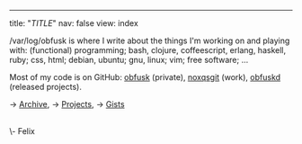 ---
title: "*TITLE*"
nav: false
view: index

/var/log/obfusk is where I write about the things I'm working on and
playing with: (functional) programming; bash, clojure, coffeescript,
erlang, haskell, ruby; css, html; debian, ubuntu; gnu, linux; vim;
free software; ...

Most of my code is on GitHub:
[obfusk](https://github.com/obfusk) (private),
[noxqsgit](https://github.com/noxqsgit) (work),
[obfuskd](https://github.com/obfuskd) (released projects).

&rarr; [Archive](/archive.html),
&rarr; [Projects](/projects.html),
&rarr; [Gists](/gists.html)

<br/>
\- Felix

